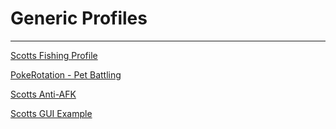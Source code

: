 # Generic Profiles

---

[Scotts Fishing Profile](https://raw.githubusercontent.com/official-nhub/ni/master/addon/Rotations/Generic/Fishing.lua)

[PokeRotation - Pet Battling](https://raw.githubusercontent.com/official-nhub/ni/master/addon/Rotations/Generic/PokeRotation.lua)

[Scotts Anti-AFK](https://raw.githubusercontent.com/official-nhub/ni/master/addon/Rotations/Generic/Anti-AFK.lua)

[Scotts GUI Example](https://raw.githubusercontent.com/official-nhub/ni/master/addon/Rotations/Generic/GUIExample.lua)
